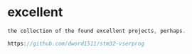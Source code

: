 # excellent

``` cpp
the collection of the found excellent projects, perhaps.

https://github.com/dword1511/stm32-vserprog


```
